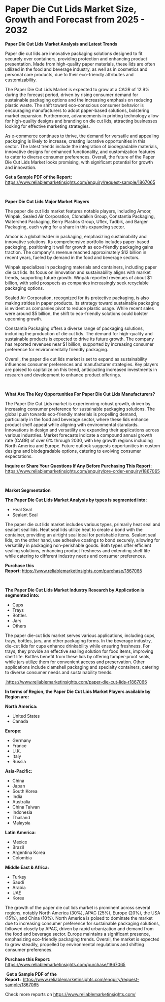 <p><h1>Paper Die Cut Lids Market Size, Growth and Forecast from 2025 - 2032</h1></p><p><strong>Paper Die Cut Lids Market Analysis and Latest Trends</strong></p>
<p><p>Paper die cut lids are innovative packaging solutions designed to fit securely over containers, providing protection and enhancing product presentation. Made from high-quality paper materials, these lids are often utilized in the food and beverage industry, as well as in cosmetics and personal care products, due to their eco-friendly attributes and customizability.</p><p>The Paper Die Cut Lids Market is expected to grow at a CAGR of 12.9% during the forecast period, driven by rising consumer demand for sustainable packaging options and the increasing emphasis on reducing plastic waste. The shift toward eco-conscious consumer behavior is encouraging manufacturers to adopt paper-based solutions, bolstering market expansion. Furthermore, advancements in printing technology allow for high-quality designs and branding on die cut lids, attracting businesses looking for effective marketing strategies.</p><p>As e-commerce continues to thrive, the demand for versatile and appealing packaging is likely to increase, creating lucrative opportunities in this sector. The latest trends include the integration of biodegradable materials, innovative designs for enhanced functionality, and customization features to cater to diverse consumer preferences. Overall, the future of the Paper Die Cut Lids Market looks promising, with significant potential for growth and innovation.</p></p>
<p><strong>Get a Sample PDF of the Report:&nbsp;</strong> <a href="https://www.reliablemarketinsights.com/enquiry/request-sample/1867065?utm_campaign=2102&utm_medium=2&utm_source=Github&utm_content=ia&utm_term=08032025&utm_id=paper-die-cut-lids">https://www.reliablemarketinsights.com/enquiry/request-sample/1867065</a></p>
<p>&nbsp;</p>
<p><strong>Paper Die Cut Lids Major Market Players</strong></p>
<p><p>The paper die cut lids market features notable players, including Amcor, Winpak, Sealed Air Corporation, Clondalkin Group, Constantia Packaging, Watershed Packaging, Berry Plastics Group, Uflex, Tadbik, and Barger Packaging, each vying for a share in this expanding sector.</p><p>Amcor is a global leader in packaging, emphasizing sustainability and innovative solutions. Its comprehensive portfolio includes paper-based packaging, positioning it well for growth as eco-friendly packaging gains traction. The company's revenue reached approximately $12 billion in recent years, fueled by demand in the food and beverage sectors.</p><p>Winpak specializes in packaging materials and containers, including paper die cut lids. Its focus on innovation and sustainability aligns with market trends, supporting future growth. Winpak reported revenues of about $1 billion, with solid prospects as companies increasingly seek recyclable packaging options.</p><p>Sealed Air Corporation, recognized for its protective packaging, is also making strides in paper products. Its strategy toward sustainable packaging is evident as companies pivot to reduce plastic usage. While recent sales were around $5 billion, the shift to eco-friendly solutions could bolster upcoming growth.</p><p>Constantia Packaging offers a diverse range of packaging solutions, including the production of die cut lids. The demand for high-quality and sustainable products is expected to drive its future growth. The company has reported revenues near $1 billion, supported by increasing consumer preference for environmentally friendly packaging.</p><p>Overall, the paper die cut lids market is set to expand as sustainability influences consumer preferences and manufacturer strategies. Key players are poised to capitalize on this trend, anticipating increased investments in research and development to enhance product offerings.</p></p>
<p>&nbsp;</p>
<p><strong>What Are The Key Opportunities For Paper Die Cut Lids Manufacturers?</strong></p>
<p><p>The Paper Die Cut Lids market is experiencing robust growth, driven by increasing consumer preference for sustainable packaging solutions. The global push towards eco-friendly materials is propelling demand, particularly in the food and beverage sector, where these lids enhance product shelf appeal while aligning with environmental standards. Innovations in design and versatility are expanding their applications across various industries. Market forecasts indicate a compound annual growth rate (CAGR) of over 6% through 2030, with key growth regions including North America and Europe. Future outlook suggests opportunities in custom designs and biodegradable options, catering to evolving consumer expectations.</p></p>
<p><strong>Inquire or Share Your Questions If Any Before Purchasing This Report:</strong> <a href="https://www.reliablemarketinsights.com/enquiry/pre-order-enquiry/1867065?utm_campaign=2102&utm_medium=2&utm_source=Github&utm_content=ia&utm_term=08032025&utm_id=paper-die-cut-lids">https://www.reliablemarketinsights.com/enquiry/pre-order-enquiry/1867065</a></p>
<p>&nbsp;</p>
<p><strong>Market Segmentation</strong></p>
<p><strong>The Paper Die Cut Lids Market Analysis by types is segmented into:</strong></p>
<p><ul><li>Heal Seal</li><li>Sealant Seal</li></ul></p>
<p><p>The paper die cut lids market includes various types, primarily heat seal and sealant seal lids. Heat seal lids utilize heat to create a bond with the container, providing an airtight seal ideal for perishable items. Sealant seal lids, on the other hand, use adhesive coatings to bond securely, allowing for versatility in packaging non-perishable goods. Both types offer efficient sealing solutions, enhancing product freshness and extending shelf life while catering to different industry needs and consumer preferences.</p></p>
<p><strong>Purchase this Report:&nbsp;</strong><a href="https://www.reliablemarketinsights.com/purchase/1867065?utm_campaign=2102&utm_medium=2&utm_source=Github&utm_content=ia&utm_term=08032025&utm_id=paper-die-cut-lids">https://www.reliablemarketinsights.com/purchase/1867065</a></p>
<p>&nbsp;</p>
<p><strong>The Paper Die Cut Lids Market Industry Research by Application is segmented into:</strong></p>
<p><ul><li>Cups</li><li>Trays</li><li>Bottles</li><li>Jars</li><li>Others</li></ul></p>
<p><p>The paper die-cut lids market serves various applications, including cups, trays, bottles, jars, and other packaging forms. In the beverage industry, die-cut lids for cups enhance drinkability while ensuring freshness. For trays, they provide an effective sealing solution for food items, improving shelf life. Bottles benefit from these lids by offering tamper-proof seals, while jars utilize them for convenient access and preservation. Other applications include clamshell packaging and specialty containers, catering to diverse consumer needs and sustainability trends.</p></p>
<p><a href="https://www.reliablemarketinsights.com/paper-die-cut-lids-r1867065?utm_campaign=2102&utm_medium=2&utm_source=Github&utm_content=ia&utm_term=08032025&utm_id=paper-die-cut-lids">&nbsp;https://www.reliablemarketinsights.com/paper-die-cut-lids-r1867065</a></p>
<p><strong>In terms of Region, the Paper Die Cut Lids Market Players available by Region are:</strong></p>
<p>
    <p> <strong> North America: </strong>
        <ul>
            <li>United States</li>
            <li>Canada</li>
        </ul>
        </p> 
    <p> <strong> Europe: </strong>
        <ul>
            <li>Germany</li>
            <li>France</li>
            <li>U.K.</li>
            <li>Italy</li>
            <li>Russia</li>
        </ul>
        </p> 
    <p> <strong> Asia-Pacific: </strong>
        <ul>
            <li>China</li>
            <li>Japan</li>
            <li>South Korea</li>
            <li>India</li>
            <li>Australia</li>
            <li>China Taiwan</li>
            <li>Indonesia</li>
            <li>Thailand</li>
            <li>Malaysia</li>
        </ul>
        </p> 
    <p> <strong> Latin America: </strong>
        <ul>
            <li>Mexico</li>
            <li>Brazil</li>
            <li>Argentina Korea</li>
            <li>Colombia</li>
        </ul>
        </p> 
    <p> <strong> Middle East & Africa: </strong>
        <ul>
            <li>Turkey</li>
            <li>Saudi</li>
            <li>Arabia</li>
            <li>UAE</li>
            <li>Korea</li>
        </ul>
    </p>
    </p>
<p><p>The growth of the paper die cut lids market is prominent across several regions, notably North America (30%), APAC (25%), Europe (20%), the USA (15%), and China (10%). North America is poised to dominate the market due to increasing consumer preference for sustainable packaging solutions, followed closely by APAC, driven by rapid urbanization and demand from the food and beverage sector. Europe maintains a significant presence, emphasizing eco-friendly packaging trends. Overall, the market is expected to grow steadily, propelled by environmental regulations and shifting consumer preferences.</p></p>
<p><strong>Purchase this Report: </strong><a href="https://www.reliablemarketinsights.com/purchase/1867065?utm_campaign=2102&utm_medium=2&utm_source=Github&utm_content=ia&utm_term=08032025&utm_id=paper-die-cut-lids">https://www.reliablemarketinsights.com/purchase/1867065</a></p>
<p>&nbsp;<strong>Get a Sample PDF of the Report:&nbsp;&nbsp;</strong><a href="https://www.reliablemarketinsights.com/enquiry/request-sample/1867065?utm_campaign=2102&utm_medium=2&utm_source=Github&utm_content=ia&utm_term=08032025&utm_id=paper-die-cut-lids">https://www.reliablemarketinsights.com/enquiry/request-sample/1867065</a></p>
<p><strong></strong></p>
<p>Check more reports on <a href="https://www.reliablemarketinsights.com/?utm_campaign=2102&utm_medium=2&utm_source=Github&utm_content=ia&utm_term=08032025&utm_id=paper-die-cut-lids">https://www.reliablemarketinsights.com/</a></p>
